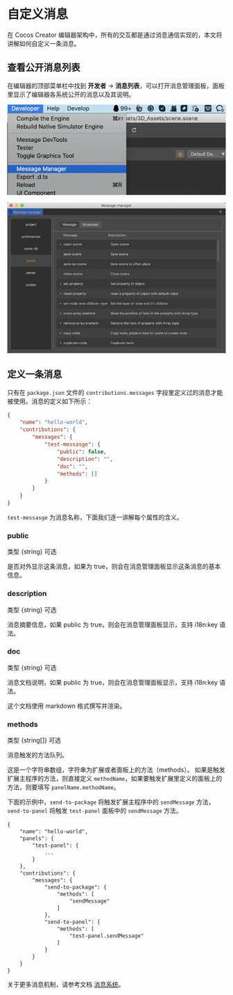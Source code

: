 # 自定义消息

在 Cocos Creator 编辑器架构中，所有的交互都是通过消息通信实现的，本文将讲解如何自定义一条消息。

## 查看公开消息列表

在编辑器的顶部菜单栏中找到 **开发者** -> **消息列表**，可以打开消息管理面板，面板里显示了编辑器各系统公开的消息以及其说明。

![extension-message-mgr-menu](./image/extension-message-mgr-menu.png)

![extension-message-mgr-panel](./image/extension-message-mgr-panel.png)

## 定义一条消息

只有在 `package.json` 文件的 `contributions.messages` 字段里定义过的消息才能被使用。消息的定义如下所示：

```json
{
    "name": "hello-world",
    "contributions": {
        "messages": {
            "test-messasge": {
                "public": false,
                "description": "",
                "doc": "",
                "methods": []
            }
        }
    }
}
```

`test-messasge` 为消息名称，下面我们逐一讲解每个属性的含义。

### public

类型 {string} 可选

是否对外显示这条消息，如果为 true，则会在消息管理面板显示这条消息的基本信息。

### description

类型 {string} 可选

消息摘要信息，如果 public 为 true，则会在消息管理面板显示，支持 i18n:key 语法。

### doc

类型 {string} 可选

消息文档说明，如果 public 为 true，则会在消息管理面板显示，支持 i18n:key 语法。

这个文档使用 markdown 格式撰写并渲染。

### methods

类型 {string[]} 可选

消息触发的方法队列。

这是一个字符串数组，字符串为扩展或者面板上的方法（methods）。
如果是触发扩展主程序的方法，则直接定义 `methodName`，如果要触发扩展里定义的面板上的方法，则要填写 `panelName.methodName`。

下面的示例中，`send-to-package` 将触发扩展主程序中的 `sendMessage` 方法，`send-to-panel` 将触发 `test-panel` 面板中的 `sendMessage` 方法。

```json5
{
    "name": "hello-world",
    "panels": {
        "test-panel": {
            ...
        }
    },
    "contributions": {
        "messages": {
            "send-to-package": {
                "methods": [
                    "sendMessage"
                ]
            },
            "send-to-panel": {
                "methods": [
                    "test-panel.sendMessage"
                ]
            }
        }
    }
}
```

关于更多消息机制，请参考文档 [消息系统](./messages.md)。
